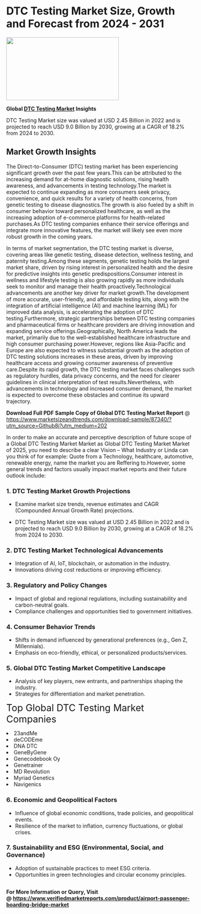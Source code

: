 <H1>DTC Testing Market Size, Growth and Forecast from 2024 - 2031</H1><img class="aligncenter size-medium wp-image-584254" src="https://thirdeyenews.in/wp-content/uploads/2024/09/Global-Market-Research-300x168.jpeg" alt="" width="300" height="168" /><p><strong>Global&nbsp;<a href="https://www.marketsizeandtrends.com/download-sample/87340/?utm_source=Github8j?utm_medium=202">DTC Testing Market</a> Insights</strong></p><p>DTC Testing Market size was valued at USD 2.45 Billion in 2022 and is projected to reach USD 9.0 Billion by 2030, growing at a CAGR of 18.2% from 2024 to 2030.</p><p><h2>Market Growth Insights</h2> <p>The Direct-to-Consumer (DTC) testing market has been experiencing significant growth over the past few years.This can be attributed to the increasing demand for at-home diagnostic solutions, rising health awareness, and advancements in testing technology.The market is expected to continue expanding as more consumers seek privacy, convenience, and quick results for a variety of health concerns, from genetic testing to disease diagnostics.The growth is also fueled by a shift in consumer behavior toward personalized healthcare, as well as the increasing adoption of e-commerce platforms for health-related purchases.As DTC testing companies enhance their service offerings and integrate more innovative features, the market will likely see even more robust growth in the coming years.</p> <p>In terms of market segmentation, the DTC testing market is diverse, covering areas like genetic testing, disease detection, wellness testing, and paternity testing.Among these segments, genetic testing holds the largest market share, driven by rising interest in personalized health and the desire for predictive insights into genetic predispositions.Consumer interest in wellness and lifestyle testing is also growing rapidly as more individuals seek to monitor and manage their health proactively.Technological advancements are another key driver for market growth.The development of more accurate, user-friendly, and affordable testing kits, along with the integration of artificial intelligence (AI) and machine learning (ML) for improved data analysis, is accelerating the adoption of DTC testing.Furthermore, strategic partnerships between DTC testing companies and pharmaceutical firms or healthcare providers are driving innovation and expanding service offerings.Geographically, North America leads the market, primarily due to the well-established healthcare infrastructure and high consumer purchasing power.However, regions like Asia-Pacific and Europe are also expected to witness substantial growth as the adoption of DTC testing solutions increases in these areas, driven by improving healthcare access and growing consumer awareness of preventive care.Despite its rapid growth, the DTC testing market faces challenges such as regulatory hurdles, data privacy concerns, and the need for clearer guidelines in clinical interpretation of test results.Nevertheless, with advancements in technology and increased consumer demand, the market is expected to overcome these obstacles and continue its upward trajectory.</p> <p><span class=""><strong>Download Full PDF Sample Copy of Global DTC Testing Market Report</strong> @ <a href="https://www.marketsizeandtrends.com/download-sample/87340/?utm_source=Github8j?utm_medium=202" target="_blank">https://www.marketsizeandtrends.com/download-sample/87340/?utm_source=Github8j?utm_medium=202</a></span></p><p>In order to make an accurate and perceptive description of future scope of a Global&nbsp;DTC Testing Market Market as Global&nbsp;DTC Testing Market Market of 2025, you need to describe a clear Vision &ndash; What Industry or Linda can you think of for example: Quote from a Technology, healthcare, automotive, renewable energy, name the market you are Reffering to.However, some general trends and factors usually impact market reports and their future outlook include:</p><h3>1.&nbsp;<strong>DTC Testing Market Growth Projections</strong></h3><ul><li>Examine market size trends, revenue estimates and CAGR (Compounded Annual Growth Rate) projections.</li><li><p>DTC Testing Market size was valued at USD 2.45 Billion in 2022 and is projected to reach USD 9.0 Billion by 2030, growing at a CAGR of 18.2% from 2024 to 2030.</p></li></ul><h3>2.&nbsp;<strong>DTC Testing Market Technological Advancements</strong></h3><ul><li>Integration of AI, IoT, blockchain, or automation in the industry.</li><li>Innovations driving cost reductions or improving efficiency.</li></ul><h3>3.&nbsp;<strong>Regulatory and Policy Changes</strong></h3><ul><li>Impact of global and regional regulations, including sustainability and carbon-neutral goals.</li><li>Compliance challenges and opportunities tied to government initiatives.</li></ul><h3>4.&nbsp;<strong>Consumer Behavior Trends</strong></h3><ul><li>Shifts in demand influenced by generational preferences (e.g., Gen Z, Millennials).</li><li>Emphasis on eco-friendly, ethical, or personalized products/services.</li></ul><h3>5.&nbsp;<strong>Global DTC Testing Market Competitive Landscape</strong></h3><ul><li>Analysis of key players, new entrants, and partnerships shaping the industry.</li><li>Strategies for differentiation and market penetration.</li></ul><p data-pm-slice="1 1 []"><span style="color: inherit; font-family: inherit; font-size: 25px;">Top Global DTC Testing Market Companies</span></p><div class="" data-test-id=""><p><li>23andMe</li><li> deCODEme</li><li> DNA DTC</li><li> GeneByGene</li><li> Genecodebook Oy</li><li> Genetrainer</li><li> MD Revolution</li><li> Myriad Genetics</li><li> Navigenics</li></p></div><h3>6.&nbsp;<strong>Economic and Geopolitical Factors</strong></h3><ul><li>Influence of global economic conditions, trade policies, and geopolitical events.</li><li>Resilience of the market to inflation, currency fluctuations, or global crises.</li></ul><h3>7.&nbsp;<strong>Sustainability and ESG (Environmental, Social, and Governance)</strong></h3><ul><li>Adoption of sustainable practices to meet ESG criteria.</li><li>Opportunities in green technologies and circular economy principles.</li></ul><h2><strong style="font-size: 14px;">For More Information or Query, Visit @&nbsp;</strong><a style="background-color: #ffffff; font-size: 14px;" href="https://www.marketsizeandtrends.com/report/dtc-testing-market/" target="_blank">https://www.verifiedmarketreports.com/product/airport-passenger-boarding-bridge-market</a></h2>